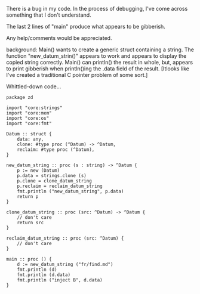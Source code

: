There is a bug in my code. In the process of debugging, I've come across something that I don't understand.

The last 2 lines of "main" produce what appears to be gibberish.

Any help/comments would be appreciated.

background: Main() wants to create a generic struct containing a string. The function "new_datum_strin()" appears to work and appears to display the copied string correctly. Main() can println() the result in whole, but, appears to print gibberish when println()ing the .data field of the result. [Itlooks like I've created a traditional C pointer problem of some sort.]


Whittled-down code...

```
package zd

import "core:strings"
import "core:mem"
import "core:os"
import "core:fmt"

Datum :: struct {
    data: any,
    clone: #type proc (^Datum) -> ^Datum,
    reclaim: #type proc (^Datum),
}

new_datum_string :: proc (s : string) -> ^Datum {
    p := new (Datum)
    p.data = strings.clone (s)
    p.clone = clone_datum_string
    p.reclaim = reclaim_datum_string
    fmt.println ("new_datum_string", p.data)
    return p
}

clone_datum_string :: proc (src: ^Datum) -> ^Datum {
    // don't care
    return src
}

reclaim_datum_string :: proc (src: ^Datum) {
    // don't care
}

main :: proc () {
    d := new_datum_string ("fr/find.md")
    fmt.println (d)
    fmt.println (d.data)
    fmt.println ("inject B", d.data)
}
```
